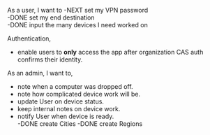 As a user, I want to 
-NEXT set my VPN password  
-DONE set my end destination  
-DONE input the many devices I need worked on  


Authentication,  
- enable users to __only__ access the app after organization CAS auth confirms their identity.  

As an admin, I want to,  
- note when a computer was dropped off.  
- note how complicated device work will be.  
- update User on device status.  
- keep internal notes on device work.  
- notify User when device is ready.   
-DONE create Cities 
-DONE create Regions